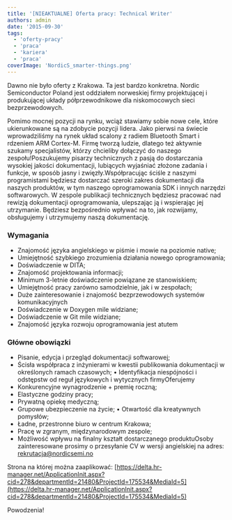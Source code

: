 ```yaml
---
title: '[NIEAKTUALNE] Oferta pracy: Technical Writer'
authors: admin
date: '2015-09-30'
tags:
  - 'oferty-pracy'
  - 'praca'
  - 'kariera'
  - 'praca'
coverImage: 'NordicS_smarter-things.png'
---
```


Dawno nie było oferty z Krakowa. Ta jest bardzo konkretna. Nordic Semiconductor
Poland jest oddziałem norweskiej firmy projektującej i produkującej układy
półprzewodnikowe dla niskomocowych sieci bezprzewodowych.

<!--truncate-->

Pomimo mocnej pozycji na rynku, wciąż stawiamy sobie nowe cele, które
ukierunkowane są na zdobycie pozycji lidera. Jako pierwsi na świecie
wprowadziliśmy na rynek układ scalony z radiem Bluetooth Smart i rdzeniem ARM
Cortex-M. Firmę tworzą ludzie, dlatego też aktywnie szukamy specjalistów, którzy
chcieliby dołączyć do naszego zespołu!Poszukujemy pisarzy technicznych z pasją
do dostarczania wysokiej jakości dokumentacji, lubiących wyjaśniać złożone
zadania i funkcje, w sposób jasny i zwięzły.Współpracując ściśle z naszymi
programistami będziesz dostarczać szeroki zakres dokumentacji dla naszych
produktów, w tym naszego oprogramowania SDK i innych narzędzi softwarowych. W
zespole publikacji technicznych będziesz pracować nad rewizją dokumentacji
oprogramowania, ulepszając ją i wspierając jej utrzymanie. Będziesz bezpośrednio
wpływać na to, jak rozwijamy, obsługujemy i utrzymujemy naszą dokumentację.

### Wymagania

- Znajomość języka angielskiego w piśmie i mowie na poziomie native;
- Umiejętność szybkiego zrozumienia działania nowego oprogramowania;
- Doświadczenie w DITA;
- Znajomość projektowania informacji;
- Minimum 3-letnie doświadczenie powiązane ze stanowiskiem;
- Umiejętność pracy zarówno samodzielnie, jak i w zespołach;
- Duże zainteresowanie i znajomość bezprzewodowych systemów komunikacyjnych
- Doświadczenie w Doxygen mile widziane;
- Doświadczenie w Git mile widziane;
- Znajomość języka rozwoju oprogramowania jest atutem

### Główne obowiązki

- Pisanie, edycja i przegląd dokumentacji softwarowej;
- Ścisła współpraca z inżynierami w kwestii publikowania dokumentacji w
  określonych ramach czasowych; • Identyfikacja niespójności i odstępstw od
  reguł językowych i wytycznych firmyOferujemy
- Konkurencyjne wynagrodzenie + premię roczną;
- Elastyczne godziny pracy;
- Prywatną opiekę medyczną;
- Grupowe ubezpieczenie na życie; • Otwartość dla kreatywnych pomysłów;
- Ładne, przestronne biuro w centrum Krakowa;
- Pracę w zgranym, międzynarodowym zespole;
- Możliwość wpływu na finalny kształt dostarczanego produktuOsoby zainteresowane
  prosimy o przesyłanie CV w wersji angielskiej na adres:&nbsp;
  rekrutacja@nordicsemi.no

Strona na której można zaaplikować:
[https://delta.hr-manager.net/ApplicationInit.aspx?cid=278&departmentId=21480&ProjectId=175534&MediaId=5](https://delta.hr-manager.net/ApplicationInit.aspx?cid=278&departmentId=21480&ProjectId=175534&MediaId=5)

Powodzenia!
